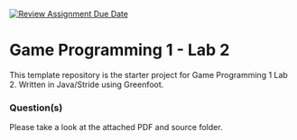 [![Review Assignment Due Date](https://classroom.github.com/assets/deadline-readme-button-22041afd0340ce965d47ae6ef1cefeee28c7c493a6346c4f15d667ab976d596c.svg)](https://classroom.github.com/a/68IF21G-)
# Game Programming 1 - Lab 2

This template repository is the starter project for Game Programming 1 Lab 2. Written in Java/Stride using Greenfoot.

### Question(s)

Please take a look at the attached PDF and source folder.